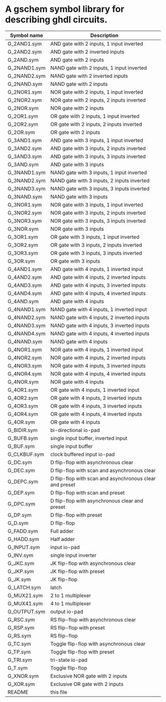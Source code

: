 # A gschem symbol library for describing ghdl circuits.

| Symbol name | Description|
|-------------|------------|
| G_2AND1.sym | AND gate with 2 inputs, 1 input inverted |
| G_2AND2.sym | AND gate with 2 inverted inputs |
| G_2AND.sym| AND gate with 2 inputs |
| G_2NAND1.sym| NAND gate with 2 inputs, 1 input inverted |
| G_2NAND2.sym| NAND gate with 2 inverted inputs |
| G_2NAND.sym | NAND gate with 2 inputs |
| G_2NOR1.sym | NOR gate with 2 inputs, 1 input inverted |
| G_2NOR2.sym | NOR gate with 2 inputs, 2 inputs inverted |
| G_2NOR.sym| NOR gate with 2 inputs |
| G_2OR1.sym| OR gate with 2 inputs, 1 input inverted |
| G_2OR2.sym| OR gate with 2 inputs, 2 inputs inverted |
| G_2OR.sym | OR gate with 2 inputs |
| G_3AND1.sym | AND gate with 3 inputs, 1 input inverted |
| G_3AND2.sym | AND gate with 3 inputs, 2 inputs inverted |
| G_3AND3.sym | AND gate with 3 inputs, 3 inputs inverted |
| G_3AND.sym| AND gate with 3 inputs |
| G_3NAND1.sym| NAND gate with 3 inputs, 1 input inverted |
| G_3NAND2.sym| NAND gate with 3 inputs, 2 inputs inverted |
| G_3NAND3.sym| NAND gate with 3 inputs, 3 inputs inverted |
| G_3NAND.sym | NAND gate with 3 inputs |
| G_3NOR1.sym | NOR gate with 3 inputs, 1 input inverted |
| G_3NOR2.sym | NOR gate with 3 inputs, 2 inputs inverted |
| G_3NOR3.sym | NOR gate with 3 inputs, 3 inputs inverted |
| G_3NOR.sym| NOR gate with 3 inputs |
| G_3OR1.sym| OR gate with 3 inputs, 1 input inverted |
| G_3OR2.sym| OR gate with 3 inputs, 2 inputs inverted |
| G_3OR3.sym| OR gate with 3 inputs, 3 inputs inverted |
| G_3OR.sym | OR gate with 3 inputs |
| G_4AND1.sym | AND gate with 4 inputs, 1 inverted input |
| G_4AND2.sym | AND gate with 4 inputs, 2 inverted inputs |
| G_4AND3.sym | AND gate with 4 inputs, 3 inverted inputs |
| G_4AND4.sym | AND gate with 4 inputs, 4 inverted inputs |
| G_4AND.sym| AND gate with 4 inputs |
| G_4NAND1.sym| NAND gate with 4 inputs, 1 inverted input |
| G_4NAND2.sym| NAND gate with 4 inputs, 2 inverted inputs |
| G_4NAND3.sym| NAND gate with 4 inputs, 3 inverted inputs |
| G_4NAND4.sym| NAND gate with 4 inputs, 4 inverted inputs |
| G_4NAND.sym | NAND gate with 4 inputs |
| G_4NOR1.sym | NOR gate with 4 inputs, 1 inverted input |
| G_4NOR2.sym | NOR gate with 4 inputs, 2 inverted inputs |
| G_4NOR3.sym | NOR gate with 4 inputs, 3 inverted inputs |
| G_4NOR4.sym | NOR gate with 4 inputs, 4 inverted inputs |
| G_4NOR.sym| NOR gate with 4 inputs |
| G_4OR1.sym| OR gate with 4 inputs, 1 inverted input |
| G_4OR2.sym| OR gate with 4 inputs, 2 inverted inputs |
| G_4OR3.sym| OR gate with 4 inputs, 3 inverted inputs |
| G_4OR4.sym| OR gate with 4 inputs, 4 inverted inputs |
| G_4OR.sym | OR gate with 4 inputs |
| G_BIDIR.sym | bi-directional io-pad |
| G_BUFB.sym| single input buffer, inverted input |
| G_BUF.sym | single input buffer |
| G_CLKBUF.sym| clock buffered input io-pad |
| G_DC.sym| D flip-flop with asynchronous clear |
| G_DEC.sym | D flip-flop with scan and asynchronous clear |
| G_DEPC.sym| D flip-flop with scan and asynchronous clear and preset |
| G_DEP.sym | D flip-flop with scan and preset |
| G_DPC.sym | D flip-flop with asynchronous clear and preset |
| G_DP.sym| D flip-flop with preset |
| G_D.sym | D flip-flop |
| G_FADD.sym| Full adder |
| G_HADD.sym| Half adder |
| G_INPUT.sym | input io-pad |
| G_INV.sym | single input inverter |
| G_JKC.sym | JK flip-flop with asynchronous clear |
| G_JKP.sym | JK flip-flop with preset |
| G_JK.sym| JK flip-flop |
| G_LATCH.sym | latch |
| G_MUX21.sym | 2 to 1 multiplexer |
| G_MUX41.sym | 4 to 1 multiplexer |
| G_OUTPUT.sym| output io-pad |
| G_RSC.sym | RS flip-flop with asynchronous clear |
| G_RSP.sym | RS flip-flop with preset |
| G_RS.sym| RS flip-flop |
| G_TC.sym| Toggle flip-flop with asynchronous clear |
| G_TP.sym| Toggle flip-flop with preset |
| G_TRI.sym | tri-state io-pad |
| G_T.sym | Toggle flip-flop |
| G_XNOR.sym| Exclusive NOR gate with 2 inputs |
| G_XOR.sym | Exclusive OR gate with 2 inputs |
| README| this file |
